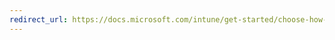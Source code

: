 ```yaml
---
redirect_url: https://docs.microsoft.com/intune/get-started/choose-how-to-enroll-devices1
---
```

